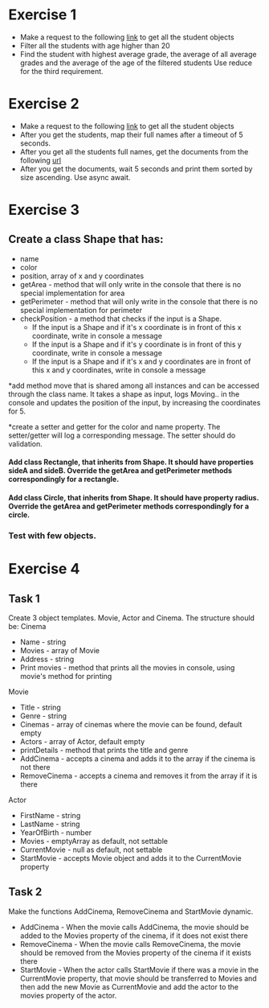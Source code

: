 # Exercise 1

* Make a request to the following [link](https://raw.githubusercontent.com/sedc-codecademy/skwd9-04-ajs/main/Samples/students_v2.json) to get all the student objects
* Filter all the students with age higher than 20
* Find the student with highest average grade, the average of all average grades and the average of the age of the filtered students
Use reduce for the third requirement.

# Exercise 2

* Make a request to the following [link](https://raw.githubusercontent.com/sedc-codecademy/skwd9-04-ajs/main/Samples/students_v2.json) to get all the student objects
* After you get the students, map their full names after a timeout of 5 seconds.
* After you get all the students full names, get the documents from the following [url](https://raw.githubusercontent.com/sedc-codecademy/skwd9-04-ajs/main/Samples/documents.json)
* After you get the documents, wait 5 seconds and print them sorted by size ascending.
Use async await.


# Exercise 3
## Create a class Shape that has:
* name
* color
* position,  array of x and y coordinates
* getArea - method that will only write in the console that there is no special implementation for area
* getPerimeter - method that will only write in the console that there is no special implementation for perimeter
* checkPosition - a method that checks if the input is a Shape.
	* If the input is a Shape and if it's x coordinate is in front of this x coordinate, write in console a message
	* If the input is a Shape and if it's y coordinate is in front of this y coordinate, write in console a message
	* If the input is a Shape and if it's x and y coordinates are in front of this x and y coordinates, write in console a message
	
*add method move that is shared among all instances and can be accessed through the class name. It takes a shape as input, logs Moving.. in the console and updates the position of the input, by increasing the coordinates for 5.
 
*create a setter and getter for the color and name property. The setter/getter will log a corresponding message. The setter should do validation.
 
#### Add class Rectangle, that inherits from Shape. It should have properties sideA and sideB. Override the getArea and getPerimeter methods correspondingly for a rectangle. 

#### Add class Circle, that inherits from Shape. It should have property radius. Override the getArea and getPerimeter methods correspondingly for a circle. 
### Test with few objects.

# Exercise 4
## Task 1
Create 3 object templates. Movie, Actor and Cinema. The structure should be:
Cinema
* Name - string
* Movies - array of Movie
* Address - string
* Print movies - method that prints all the movies in console, using movie's method for printing

Movie
* Title - string
* Genre - string
* Cinemas - array of cinemas where the movie can be found, default empty
* Actors - array of Actor, default empty
* printDetails - method that prints the title and genre
* AddCinema - accepts a cinema and adds it to the array if the cinema is not there
* RemoveCinema - accepts a cinema and removes it from the array if it is there

Actor
* FirstName - string
* LastName - string
* YearOfBirth - number
* Movies - emptyArray as default, not settable
* CurrentMovie - null as default, not settable
* StartMovie - accepts Movie object and adds it to the CurrentMovie property

## Task 2
Make the functions AddCinema, RemoveCinema and StartMovie dynamic.
* AddCinema - When the movie calls AddCinema, the movie should be added to the Movies property of the cinema, if it does not exist there
* RemoveCinema - When the movie calls RemoveCinema, the movie should be removed from the Movies property of the cinema if it exists there
* StartMovie - When the actor calls StartMovie if there was a movie in the CurrentMovie property, that movie should be transferred to Movies and then add the new Movie as CurrentMovie and add the actor to the movies property of the actor.

